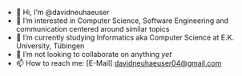 - 👋 Hi, I’m @davidneuhaeuser
- 👀 I’m interested in Computer Science, Software Engineering and communication centered around similar topics
- 🌱 I’m currently studying Informatics aka Computer Science at E.K. University, Tübingen
- 💞️ I’m not looking to collaborate on anything *yet*
- 📫 How to reach me: [E-Mail] davidneuhaeuser04@gmail.com

<!---
davidneuhaeuser/davidneuhaeuser is a ✨ special ✨ repository because its `README.md` (this file) appears on your GitHub profile.
You can click the Preview link to take a look at your changes.
--->
